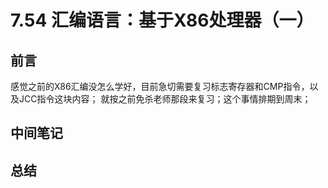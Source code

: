 # 7.54 汇编语言：基于X86处理器（一）

## 前言
感觉之前的X86汇编没怎么学好，目前急切需要复习标志寄存器和CMP指令，以及JCC指令这块内容；
就按之前免杀老师那段来复习；这个事情排期到周末；

## 中间笔记


## 总结